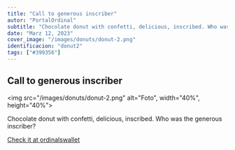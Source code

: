 ```yaml
---
title: "Call to generous inscriber"
autor: "PortalOrdinal"
subtitle: "Chocolate donut with confetti, delicious, inscribed. Who was the generous inscriber?"
date: "Marz 12, 2023"
cover_image: "/images/donuts/donut-2.png"
identificacion: "donut2"
tags: ["#399356"]
---
```


## Call to generous inscriber

<img src="/images/donuts/donut-2.png" alt="Foto", width="40%", height="40%">


Chocolate donut with confetti, delicious, inscribed. Who was the generous inscriber?

<a href="https://ordinalswallet.com/inscription/813d47487138880b7bb8f64910f7cb297c9166a314177f563daee773bc6d66dei0" target="_blank">Check it at ordinalswallet</a>